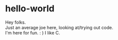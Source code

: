 # hello-world

Hey folks.  
Just an average joe here, looking at/trying out code.  
I'm here for fun. : )
I like C.
